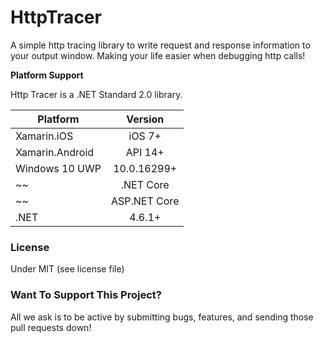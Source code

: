 # HttpTracer
A simple http tracing library to write request and response information to your output window. Making your life easier when debugging http calls!

**Platform Support**

Http Tracer is a .NET Standard 2.0 library.

|Platform|Version|
| ------------------- | :------------------: |
|Xamarin.iOS|iOS 7+|
|Xamarin.Android|API 14+|
|Windows 10 UWP|10.0.16299+|
~~|.NET Core|2.0+|~~
~~|ASP.NET Core|2.0+|~~
|.NET|4.6.1+|

### License
Under MIT (see license file)

### Want To Support This Project?
All we ask is to be active by submitting bugs, features, and sending those pull requests down!